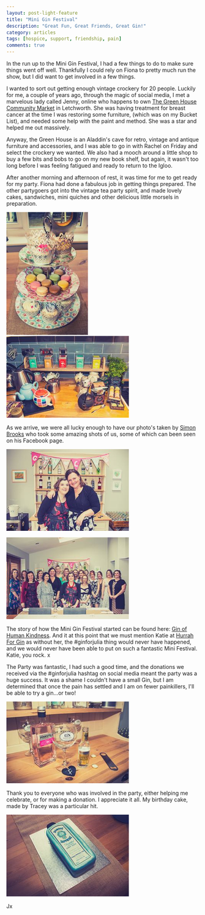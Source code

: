 ```yaml
---
layout: post-light-feature
title: "Mini Gin Festival"
description: "Great Fun, Great Friends, Great Gin!"
category: articles
tags: [hospice, support, friendship, pain]
comments: true
---
```


In the run up to the Mini Gin Festival, I had a few things to do to make sure things went off well.  Thankfully I could rely on Fiona to pretty much run the show, but I did want to get involved in a few things.  

I wanted to sort out getting enough vintage crockery for 20 people.  Luckily for me, a couple of years ago, through the magic of social media, I met a marvelous lady called Jenny, online who happens to own
<a href="https://www.facebook.com/THE.GREEN.HOUSE.MARKET/?fref=ts" target="_blank">The Green House Community Market</a> in Letchworth.  She was having treatment for breast cancer at the time I was restoring some furniture, (which was on my Bucket List),  and needed some help with the paint and method.  She was a star and helped me out massively.  

Anyway, the Green House is an Aladdin's cave for retro, vintage and antique furniture and accessories, and I was able to go in with Rachel on Friday and select the crockery we wanted.  We also had a mooch around a little shop to buy a few bits and bobs to go on my new book shelf, but again, it wasn't too long before I was feeling fatigued and ready to return to the Igloo.

After another morning and afternoon of rest, it was time for me to get ready for my party.  Fiona had done a fabulous job in getting things prepared.  The other partygoers got into the vintage tea party spirit, and made lovely cakes, sandwiches, mini quiches and other delicious little morsels in preparation.

<p class="center">
<img src="/images/goodies.jpg" alt="Cakes" style="width: auto;"/>
<img src="/images/tea.jpg" alt="Tea" style="width: auto;"/>
</p>

As we arrive,  we were all lucky enough to have our photo's taken by <a href="https://www.facebook.com/SimonBrooksPhotography" target="_blank">Simon Brooks</a> who took some amazing shots of us, some of which can been seen on his Facebook page.

<p class="center">
<img src="/images/juliafiona.jpg" alt="Julia & Fiona" style="width: auto;"/>
</p>

<p class="center">
<img src="/images/party.jpg" alt="Party" style="width: auto;"/>
</p>

The story of how the Mini Gin Festival started can be found here:  <a href="http://teamrj.co.uk/articles/gin-kindness/" target="_blank">Gin of Human Kindness</a>.  And it at this point that we must mention Katie at <a href="https://www.facebook.com/hurrahforgin/" target="_blank">Hurrah For Gin</a> as without her, the #ginforjulia thing would never have happened, and we would never have been able to put on such a fantastic Mini Festival.  Katie, you rock. x

The Party was fantastic, I had such a good time, and the donations we received via the #ginforjulia hashtag on social media meant the party was a huge success.  It was a shame I couldn't have a small Gin, but I am determined that once the pain has settled and I am on fewer painkillers, I'll be able to try a gin...or two!

<p class="center">
<img src="/images/pinkster.jpg" alt="Local Pinkster Gin" style="width: auto;"/>
</p>

Thank you to everyone who was involved in the party, either helping me celebrate, or for making a donation.  I appreciate it all.  My birthday cake, made by Tracey was a particular hit.

<p class="center">
<img src="/images/cake.jpg" alt="Birthday Cake" style="width: auto;"/>
</p>

Jx
